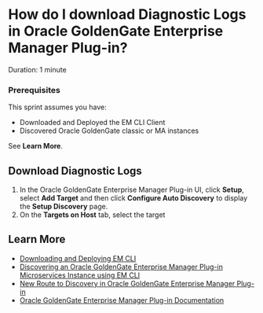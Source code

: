 # How do I download Diagnostic Logs in Oracle GoldenGate Enterprise Manager Plug-in?
Duration: 1 minute

### Prerequisites
This sprint assumes you have:
  * Downloaded and Deployed the EM CLI Client
  * Discovered Oracle GoldenGate classic or MA instances

See **Learn More**.

## Download Diagnostic Logs

1. In the Oracle GoldenGate Enterprise Manager Plug-in UI, click **Setup**, select **Add Target** and then click **Configure Auto Discovery** to display the **Setup Discovery** page.
2. On the **Targets on Host** tab, select the target


## Learn More

* [Downloading and Deploying EM CLI ](https://docs.oracle.com/en/enterprise-manager/cloud-control/enterprise-manager-cloud-control/13.4/emcli/downloading-and-deploying-em-cli.html#GUID-5DD77C55-387D-43C3-9DC2-2245569A6AFF)
* [Discovering an Oracle GoldenGate Enterprise Manager Plug-in Microservices Instance using EM CLI](https://docs.oracle.com/en/middleware/goldengate/emplugin/13.5.1/empug/discovering-oracle-goldengate-targets-ma-instance-emcli.html#GUID-57AA8120-69C2-4818-9021-91E5F8BFFB7C)
* [New Route to Discovery in Oracle GoldenGate Enterprise Manager Plug-in](https://blogs.oracle.com/dataintegration/post/new-route-to-discovery-in-oracle-goldengate-enterprise-manager-plug-in-134200)
* [Oracle GoldenGate Enterprise Manager Plug-in Documentation](https://docs.oracle.com/en/middleware/goldengate/emplugin/index.html)
